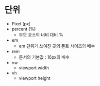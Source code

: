 # 단위

- Pixel (px)
- percent (%)
    - 부모 요소의 너비 대비 %
- em
    - em 단위가 쓰여진 곳의 폰트 사이즈의 배수
- rem
    - 문서의 기본값 : 16px의 배수
- vw
    - viewport width
- vh
    - viewport height
